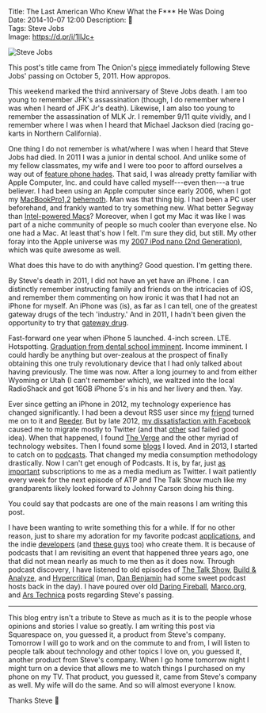 Title: The Last American Who Knew What the F*** He Was Doing  
Date: 2014-10-07 12:00 
Description:   
Tags: Steve Jobs  
Image: https://d.pr/i/1lIJc+  

![Steve Jobs][1]

This post's title came from The Onion's [piece][2] immediately following Steve Jobs' passing on October 5, 2011. How appropos.

This weekend marked the third anniversary of Steve Jobs death. I am too young to remember JFK's assassination (though, I do remember where I was when I heard of JFK Jr's death). Likewise, I am also too young to remember the assassination of MLK Jr. I remember 9/11 quite vividly, and I remember where I was when I heard that Michael Jackson died (racing go-karts in Northern California). 

One thing I do not remember is what/where I was when I heard that Steve Jobs had died. In 2011 I was a junior in dental school. And unlike some of my fellow classmates, my wife and I were too poor to afford ourselves a way out of [feature phone hades][3]. That said, I was already pretty familiar with Apple Computer, Inc. and could have called myself---even then---a true believer. I had been using an Apple computer since early 2006, when I got my [MacBookPro1,2][4] [behemoth][5]. Man was that thing big. I had been a PC user beforehand, and frankly wanted to try something new. What better Segway than [Intel-powered Macs][6]? Moreover, when I got my Mac it was like I was part of a niche community of people so much cooler than everyone else. No one had a Mac. At least that's how I felt. I'm sure they did, but still. My other foray into the Apple universe was my [2007 iPod nano (2nd Generation)][7], which was quite awesome as well.

What does this have to do with anything? Good question. I'm getting there. 

By Steve's death in 2011, I did not have an yet have an iPhone. I can distinctly remember instructing family and friends on the intricacies of iOS, and remember them commenting on how ironic it was that I had not an iPhone for myself. An iPhone was (is), as far as I can tell, one of the greatest gateway drugs of the tech 'industry.' And in 2011, I hadn't been given the opportunity to try that [gateway drug][8].

Fast-forward one year when iPhone 5 launched. 4-inch screen. LTE. Hotspotting. [Graduation from dental school imminent][9]. Income imminent. I could hardly be anything but over-zealous at the prospect of finally obtaining this one truly revolutionary device that I had only talked about having previously. The time was now. After a long journey to and from either Wyoming or Utah (I can't remember which), we waltzed into the local RadioShack and got 16GB iPhone 5's in his and her livery and then. Yay.

Ever since getting an iPhone in 2012, my technology experience has changed significantly. I had been a devout RSS user since my [friend][10] turned me on to it and [Reeder][11]. But by late 2012, [my dissatisfaction with Facebook][12] caused me to migrate mostly to Twitter (and that [other][13] sad failed good idea). When that happened, I found [The Verge][14] and the other myriad of technology websites. Then I found some [blogs][15] I loved. And in 2013, I started to catch on to [podcasts][16]. That changed my media consumption methodology drastically. Now I can't get enough of Podcasts. It is, by far, just [as important][17] subscriptions to me as a media medium as Twitter. I wait patiently every week for the next episode of ATP and The Talk Show much like my grandparents likely looked forward to Johnny Carson doing his thing. 

You could say that podcasts are one of the main reasons I am writing this post.

I have been wanting to write something this for a while. If for no other reason,  just to share my adoration for my favorite podcast [applications][18], and the indie [developers][19] (and [these guys][20] too) who create them. It is because of podcasts that I am revisiting an event that happened three years ago, one that did not mean nearly as much to me then as it does now. Through podcast discovery, I have listened to old episodes of [The Talk Show][21], [Build & Analyze][22], and [Hypercritical][23] (man, [Dan Benjamin][24] had some sweet podcast hosts back in the day). I have poured over old [Daring Fireball][25], [Marco.org][26], and [Ars Technica][27] posts regarding Steve's passing. 

***

This blog entry isn't a tribute to Steve as much as it is to the people whose opinions and stories I value so greatly. I am writing this post via Squarespace on, you guessed it, a product from Steve's company. Tomorrow I will go to work and on the commute to and from, I will listen to people talk about technology and other topics I love on, you guessed it, another product from Steve's company. When I go home tomorrow night I might turn on a device that allows me to watch things I purchased on my phone on my TV. That product, you guessed it, came from Steve's company as well. My wife will do the same. And so will almost everyone I know. 

Thanks Steve 

[1]: https://d.pr/i/1lIJc+ "Steve Jobs"
[2]: http://www.theonion.com/article/last-american-who-knew-what-the-fuck-he-was-doing--26268 "The Onion on Steve Jobs's death"
[3]: http://www.lg.com/us/cell-phones/lg-VX9100-Black-black-env2 "My pre-iPhone cellphone"
[4]: http://www.everymac.com/systems/apple/macbook_pro/specs/macbook_pro_2.16_17.html "My 17-inch MacBook Pro specs"
[5]: http://www.macprices.net/z_reviews_17macbookpro_early2006.shtml "17-inch MacBook Pro review"
[6]: https://en.wikipedia.org/wiki/Apple–Intel_transition "Wikipedia: Apple's Intel transition"
[7]: https://en.wikipedia.org/wiki/IPod_Nano#2nd_generation "Wikipedia: iPad nano (2nd generation)"
[8]: http://alphabeatic.com/iphone-devices/ "'The iPhone as a gadget gateway drug'"
[9]: http://instagram.com/p/Zy5uxGQz8f/ "Graduating from dental school"
[10]: http://twitter.com/johnmyankee "John Yankee on Twitter"
[11]: https://itunes.apple.com/us/app/reeder-2/id697846300?mt=8&at=1l3vx9s "Reeder 2 on the App Store"
[12]: https://www.facebook.com/ToniWonKanobi/posts/443890448981220 "Pleading with my friends to join App.net"
[13]: https://app.net/ "App.net"
[14]: http://theverge.com/ "The Verge"
[15]: http://daringfireball.net/ "John Gruber's blog, Daring Fireball"
[16]: http://atp.fm/ "The Accidental Tech Podcast"
[17]: https://d.pr/f/EOGP+ "My podcast (Overcast) subscriptions"
[18]: http://overcast.fm/ "Overcast"
[19]: http://marco.org/ "Marco Arment's blog, Marco.org"
[20]: http://supertop.co/ "Creators of Castro app"
[21]: http://5by5.tv/talkshow/56 "The Talk Show, episode 56"
[22]: http://5by5.tv/buildanalyze/46 "Build and Analyzed, episode 46"
[23]: http://5by5.tv/hypercritical/37-a-story-of-triumph "Hypercritical, episode 37"
[24]: https://twitter.com/danbenjamin "Dan Benjamin on Twitter"
[25]: http://daringfireball.net/2011/10/universe_dented_grass_underfoot "John Gruber after Steve Job's passing"
[26]: http://www.marco.org/2011/10/05/steve-jobs-dies "Marco Arment on the death of Steve Jobs"
[27]: http://arstechnica.com/staff/2011/10/steve-jobs-a-personal-remembrance/ "John Siracusa on Steve Jobs"
